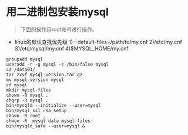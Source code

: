 # 用二进制包安装mysql
> 下面的操作用root账号进行操作。

* linux的默认查找优先级
1)--default-files=/path/to/my.cnf
2)/etc/my.cnf
3)/etc/mysql/my.cnf
4)$MYSQL_HOME/my.cnf


```
groupadd mysql
useradd -r -g mysql -s /bin/false mysql
cd /data01/
tar zxvf mysql-version.tar.gz
mv mysql-version mysql
cd mysql
mkdir mysql-files
chown -R mysql .
chgrp -R mysql .
bin/mysqld --initialize --user=mysql
bin/mysql_ssl_rsa_setup
chown -R root .
chwon -R  mysql data mysql-files
bin/mysqld_safe --user=mysql &
```